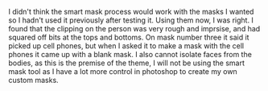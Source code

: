 I didn't think the smart mask process would work with the masks I wanted so I hadn't used it previously after testing it. Using them now, I was right. I found that the clipping on the person was very rough and imprsise, and had squared off bits at the tops and bottoms. On mask number three it said it picked up cell phones, but when I asked it to make a mask with the cell phones it came up with a blank mask. I also cannot isolate faces from the bodies, as this is the premise of the theme, I will not be using the smart mask tool as I have a lot more control in photoshop to create my own custom masks.  